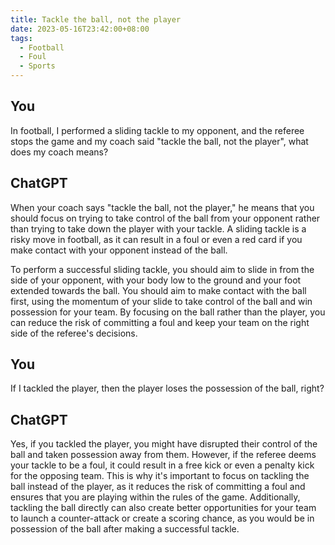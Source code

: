 ```yaml
---
title: Tackle the ball, not the player
date: 2023-05-16T23:42:00+08:00
tags:
  - Football
  - Foul
  - Sports
---
```

## You
In football, I performed a sliding tackle to my opponent, and the referee stops the game and my coach said "tackle the ball, not the player", what does my coach means?

## ChatGPT
When your coach says "tackle the ball, not the player," he means that you should focus on trying to take control of the ball from your opponent rather than trying to take down the player with your tackle. A sliding tackle is a risky move in football, as it can result in a foul or even a red card if you make contact with your opponent instead of the ball.

To perform a successful sliding tackle, you should aim to slide in from the side of your opponent, with your body low to the ground and your foot extended towards the ball. You should aim to make contact with the ball first, using the momentum of your slide to take control of the ball and win possession for your team. By focusing on the ball rather than the player, you can reduce the risk of committing a foul and keep your team on the right side of the referee's decisions.

## You
If I tackled the player, then the player loses the possession of the ball, right?

## ChatGPT
Yes, if you tackled the player, you might have disrupted their control of the ball and taken possession away from them. However, if the referee deems your tackle to be a foul, it could result in a free kick or even a penalty kick for the opposing team. This is why it's important to focus on tackling the ball instead of the player, as it reduces the risk of committing a foul and ensures that you are playing within the rules of the game. Additionally, tackling the ball directly can also create better opportunities for your team to launch a counter-attack or create a scoring chance, as you would be in possession of the ball after making a successful tackle.